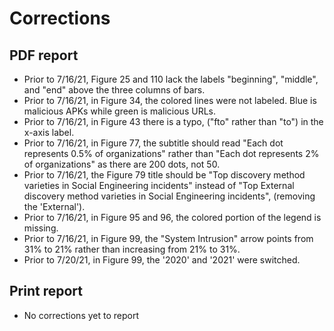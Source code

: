 # Corrections

## PDF report  
* Prior to 7/16/21, Figure 25 and 110 lack the labels "beginning", "middle", and "end" above the three columns of bars.
* Prior to 7/16/21, in Figure 34, the colored lines were not labeled.  Blue is malicious APKs while green is malicious URLs.
* Prior to 7/16/21, in Figure 43 there is a typo, ("fto" rather than "to") in the x-axis label.
* Prior to 7/16/21, in Figure 77, the subtitle should read "Each dot represents 0.5% of organizations" rather than "Each dot represents 2% of organizations" as there are 200 dots, not 50.
* Prior to 7/16/21, the Figure 79 title should be "Top discovery method varieties in Social Engineering incidents" instead of "Top External discovery method varieties in Social Engineering incidents", (removing the 'External').
* Prior to 7/16/21, in Figure 95 and 96, the colored portion of the legend is missing.
* Prior to 7/16/21, in Figure 99, the "System Intrusion" arrow points from 31% to 21% rather than increasing from 21% to 31%.
* Prior to 7/20/21, in Figure 99, the '2020' and '2021' were switched.

## Print report  
* No corrections yet to report  

